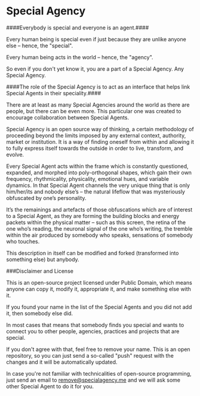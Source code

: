 Special Agency
=============

####Everybody is special and everyone is an agent.####

Every human being is special even if just because they are unlike anyone else – hence, the "special".

Every human being acts in the world – hence, the "agency".

So even if you don't yet know it, you are a part of a Special Agency. Any Special Agency.

####The role of the Special Agency is to act as an interface that helps link Special Agents in their speciality.####

There are at least as many Special Agencies around the world as there are people, but there can be even more. This particular one was created to encourage collaboration between Special Agents.

Special Agency is an open source way of thinking, a certain methodology of proceeding beyond the limits imposed by any external context, authority, market or institution. It is a way of finding oneself from within and allowing it to fully express itself towards the outside in order to live, transform, and evolve.

Every Special Agent acts within the frame which is constantly questioned, expanded, and morphed into poly-orthogonal shapes, which gain their own frequency, rhythmicality, physicality, emotional hues, and variable dynamics. In that Special Agent channels the very unique thing that is only him/her/its and nobody else’s – the natural lifeflow that was mysteriously obfuscated by one’s personality.

It’s the remainings and artefacts of those obfuscations which are of interest to a Special Agent, as they are forming the building blocks and energy packets within the physical matter – such as this screen, the retina of the one who’s reading, the neuronal signal of the one who’s writing, the tremble within the air produced by somebody who speaks, sensations of somebody who touches.

This description in itself can be modified and forked (transformed into something else) but anybody.


###Disclaimer and License

This is an open-source project licensed under Public Domain, which means anyone can copy it, modify it, appropriate it, and make something else with it.

If you found your name in the list of the Special Agents and you did not add it, then somebody else did.

In most cases that means that somebody finds you special and wants to connect you to other people, agencies, practices and projects that are special.

If you don't agree with that, feel free to remove your name. This is an open repository, so you can just send a so-called "push" request with the changes and it will be automatically updated.

In case you're not familiar with technicalities of open-source programming, just send an email to remove@specialagency.me and we will ask some other Special Agent to do it for you.


